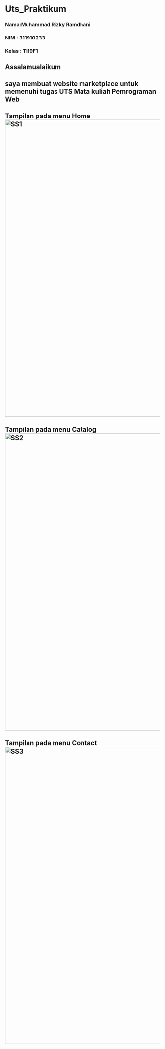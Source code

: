 # Uts_Praktikum
### Nama:Muhammad Rizky Ramdhani
### NIM : 311910233
### Kelas : TI19F1

## Assalamualaikum 
## saya membuat website marketplace untuk memenuhi tugas UTS Mata kuliah Pemrograman Web
## Tampilan pada menu Home <img width="962" alt="SS1" src="https://user-images.githubusercontent.com/81758035/117528437-771de780-affc-11eb-9162-28775616548f.png">
## Tampilan pada menu Catalog <img width="962" alt="SS2" src="https://user-images.githubusercontent.com/81758035/117528457-9583e300-affc-11eb-87ee-787e671da4b6.png">
## Tampilan pada menu Contact<img width="962" alt="SS3" src="https://user-images.githubusercontent.com/81758035/117528470-a7658600-affc-11eb-9ea4-5821566fefaf.png">

